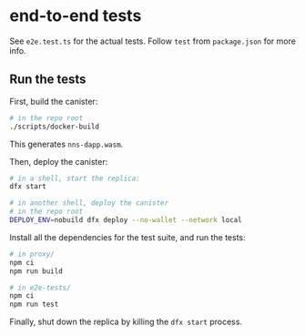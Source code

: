 # end-to-end tests

See `e2e.test.ts` for the actual tests. Follow `test` from `package.json` for
more info.

## Run the tests

First, build the canister:

```bash
# in the repo root
./scripts/docker-build
```

This generates `nns-dapp.wasm`.

Then, deploy the canister:

```bash
# in a shell, start the replica:
dfx start

# in another shell, deploy the canister
# in the repo root
DEPLOY_ENV=nobuild dfx deploy --no-wallet --network local
```

Install all the dependencies for the test suite, and run the tests:

```bash
# in proxy/
npm ci
npm run build

# in e2e-tests/
npm ci
npm run test
```

Finally, shut down the replica by killing the `dfx start` process.
